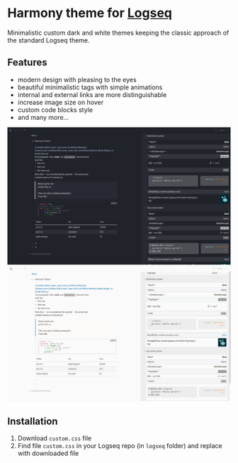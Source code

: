 # Harmony theme for [Logseq](https://github.com/logseq/logseq)
Minimalistic custom dark and white themes keeping the classic approach of the standard Logseq theme.

## Features

- modern design with pleasing to the eyes
- beautiful minimalistic tags with simple animations
- internal and external links are more distinguishable 
- increase image size on hover
- custom code blocks style
- and many more...

![Dark Theme](harmony-demo-black.png)
![Dark Theme](harmony-demo-white.png)

## Installation

1. Download `custom.css` file
2. Find file `custom.css` in your Logseq repo (in `logseq` folder) and replace with downloaded file
